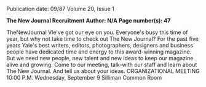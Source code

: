 Publication date: 09/87
Volume 20, Issue 1

**The New Journal Recruitment**
**Author: N/A**
**Page number(s): 47**

TheNewJournal 
Vle've got our eye on you. 
Everyone's busy this time of year, but why not 
take time to check out The New Journal? 
For the past five years Yale's best writers, 
editors, photographers, designers and business 
people have dedicated time and energy to this 
award-winning magazine. 
But we need new people, new talent and new 
ideas to keep our magazine alive and growing. 
Come to our meeting, talk-with our staff and 
learn about The New Journal. And tell us about 
your ideas. 
ORGANIZATIONAL 
MEETING 
10:00 P.M. Wednesday, September 9 
Silliman Common Room